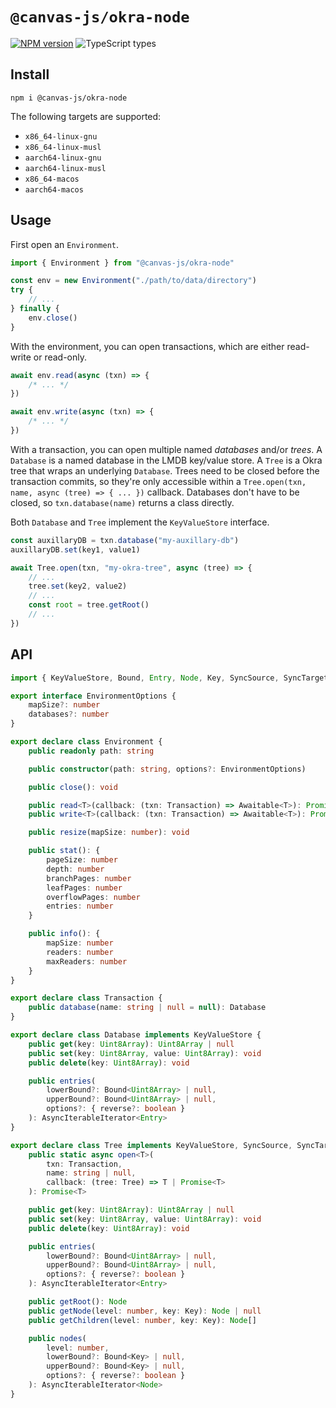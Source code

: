 # `@canvas-js/okra-node`

[![NPM version](https://img.shields.io/npm/v/@canvas-js/okra-node)](https://www.npmjs.com/package/@canvas-js/okra-node) ![TypeScript types](https://img.shields.io/npm/types/@canvas-js/okra-node)

## Install

```
npm i @canvas-js/okra-node
```

The following targets are supported:

- `x86_64-linux-gnu`
- `x86_64-linux-musl`
- `aarch64-linux-gnu`
- `aarch64-linux-musl`
- `x86_64-macos`
- `aarch64-macos`

## Usage

First open an `Environment`.

```ts
import { Environment } from "@canvas-js/okra-node"

const env = new Environment("./path/to/data/directory")
try {
	// ...
} finally {
	env.close()
}
```

With the environment, you can open transactions, which are either read-write or read-only.

```ts
await env.read(async (txn) => {
	/* ... */
})

await env.write(async (txn) => {
	/* ... */
})
```

With a transaction, you can open multiple named _databases_ and/or _trees_. A `Database` is a named database in the LMDB key/value store. A `Tree` is a Okra tree that wraps an underlying `Database`. Trees need to be closed before the transaction commits, so they're only accessible within a `Tree.open(txn, name, async (tree) => { ... })` callback. Databases don't have to be closed, so `txn.database(name)` returns a class directly.

Both `Database` and `Tree` implement the `KeyValueStore` interface.

```ts
const auxillaryDB = txn.database("my-auxillary-db")
auxillaryDB.set(key1, value1)

await Tree.open(txn, "my-okra-tree", async (tree) => {
	// ...
	tree.set(key2, value2)
	// ...
	const root = tree.getRoot()
	// ...
})
```

## API

```ts
import { KeyValueStore, Bound, Entry, Node, Key, SyncSource, SyncTarget, Awaitable } from "@canvas-js/okra"

export interface EnvironmentOptions {
	mapSize?: number
	databases?: number
}

export declare class Environment {
	public readonly path: string

	public constructor(path: string, options?: EnvironmentOptions)

	public close(): void

	public read<T>(callback: (txn: Transaction) => Awaitable<T>): Promise<T>
	public write<T>(callback: (txn: Transaction) => Awaitable<T>): Promise<T>

	public resize(mapSize: number): void

	public stat(): {
		pageSize: number
		depth: number
		branchPages: number
		leafPages: number
		overflowPages: number
		entries: number
	}

	public info(): {
		mapSize: number
		readers: number
		maxReaders: number
	}
}

export declare class Transaction {
	public database(name: string | null = null): Database
}

export declare class Database implements KeyValueStore {
	public get(key: Uint8Array): Uint8Array | null
	public set(key: Uint8Array, value: Uint8Array): void
	public delete(key: Uint8Array): void

	public entries(
		lowerBound?: Bound<Uint8Array> | null,
		upperBound?: Bound<Uint8Array> | null,
		options?: { reverse?: boolean }
	): AsyncIterableIterator<Entry>
}

export declare class Tree implements KeyValueStore, SyncSource, SyncTarget {
	public static async open<T>(
		txn: Transaction,
		name: string | null,
		callback: (tree: Tree) => T | Promise<T>
	): Promise<T>

	public get(key: Uint8Array): Uint8Array | null
	public set(key: Uint8Array, value: Uint8Array): void
	public delete(key: Uint8Array): void

	public entries(
		lowerBound?: Bound<Uint8Array> | null,
		upperBound?: Bound<Uint8Array> | null,
		options?: { reverse?: boolean }
	): AsyncIterableIterator<Entry>

	public getRoot(): Node
	public getNode(level: number, key: Key): Node | null
	public getChildren(level: number, key: Key): Node[]

	public nodes(
		level: number,
		lowerBound?: Bound<Key> | null,
		upperBound?: Bound<Key> | null,
		options?: { reverse?: boolean }
	): AsyncIterableIterator<Node>
}
```
